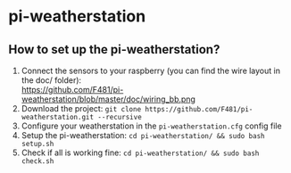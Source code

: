 pi-weatherstation
=================

How to set up the pi-weatherstation?
---------------------------------------

1. Connect the sensors to your raspberry (you can find the wire layout in the doc/ folder):  
https://github.com/F481/pi-weatherstation/blob/master/doc/wiring_bb.png
2. Download the project: `git clone https://github.com/F481/pi-weatherstation.git --recursive`
3. Configure your weatherstation in the `pi-weatherstation.cfg` config file 
4. Setup the pi-weatherstation: `cd pi-weatherstation/ && sudo bash setup.sh`
5. Check if all is working fine: `cd pi-weatherstation/ && sudo bash check.sh`
